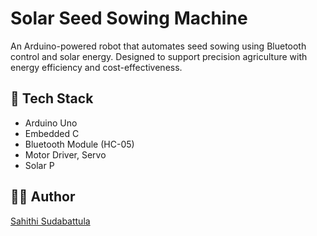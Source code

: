 # Solar Seed Sowing Machine

An Arduino-powered robot that automates seed sowing using Bluetooth control and solar energy. Designed to support precision agriculture with energy efficiency and cost-effectiveness.

## 🔧 Tech Stack
- Arduino Uno
- Embedded C
- Bluetooth Module (HC-05)
- Motor Driver, Servo
- Solar P

## 👩‍💻 Author
[Sahithi Sudabattula](https://www.linkedin.com/in/sahithisudabattula/)
